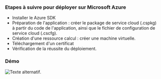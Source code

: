 ### Etapes à suivre pour déployer sur Microsoft Azure 
* Installer le Azure SDK
* Préparation de l'application : créer le package de service cloud (.cspkg) à partir du code de l'application, ainsi que le fichier de configuration de service cloud (.cscfg).
* Création d'une ressource calcul : créer une machine virtuelle.
* Téléchargement d'un certificat
* Vérification de la réussite du déploiement.
### Démo

![Texte alternatif](./src/main/resources/démo.png).
